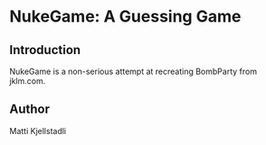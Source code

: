  # NukeGame: A Guessing Game

## Introduction

NukeGame is a non-serious attempt at recreating BombParty from jklm.com.


## Author

Matti Kjellstadli